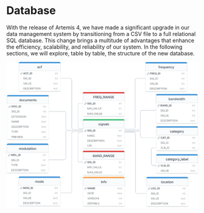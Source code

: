 # Database

With the release of Artemis 4, we have made a significant upgrade in our data management system by transitioning from a CSV file to a full relational SQL database. This change brings a multitude of advantages that enhance the efficiency, scalability, and reliability of our system. In the following sections, we will explore, table by table, the structure of the new database.

![Screenshot](../assets/sql_schema.webp)



